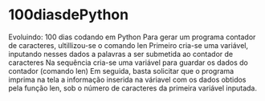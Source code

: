 # 100diasdePython
Evoluindo: 100 dias codando em Python 
Para gerar um programa contador de caracteres, ultillizou-se o comando len
Primeiro cria-se uma variável, inputando nesses dados a palavras a ser submetida ao contador de caracteres
Na sequência cria-se uma variável para guardar os dados do contador (comando len)
Em seguida, basta solicitar que o programa imprima na tela a informação inserida na váriavel com os dados obtidos pela função len, sob o número de caracteres 
da primeira variável inputada.
